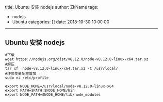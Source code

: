 title: Ubuntu 安装 nodejs
author: ZkName
tags:
  - nodejs
  - Ubuntu
categories: []
date: 2018-10-30 10:00:00
---
## Ubuntu 安装 nodejs
```shell
#下载
wget https://nodejs.org/dist/v8.12.0/node-v8.12.0-linux-x64.tar.xz
#解压
tar xf  node-v8.12.0-linux-x64.tar.xz -C /usr/local/
#环境变量配置增加
sudo vi /etc/profile

export NODE_HOME=/usr/local/node-v8.12.0-linux-x64
export PATH=$PATH:$NODE_HOME/bin 
export NODE_PATH=$NODE_HOME/lib/node_modules
```